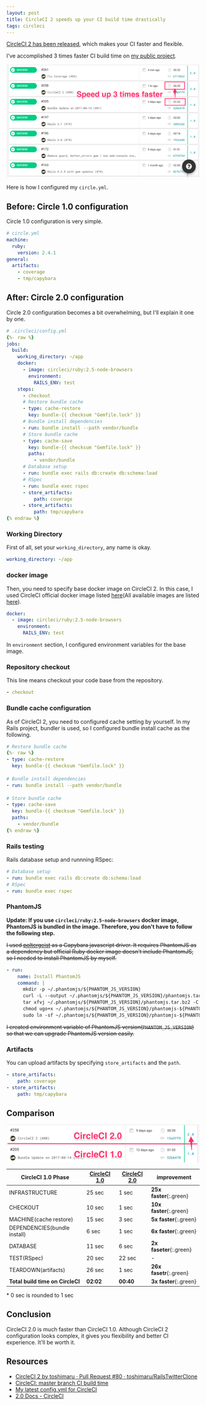 ```yaml
---
layout: post
title: CircleCI 2 speeds up your CI build time drastically
tags: circleci
---
```


[CircleCI 2 has been released](https://circleci.com/blog/launching-today-circleci-2-0-reaches-general-availability/), which makes your CI faster and flexible.

I've accomplished 3 times faster CI build time on [my public project](https://github.com/toshimaru/RailsTwitterClone).

![faster build time](/images/circleci2.png)

Here is how I configured my `circle.yml`.

## Before: Circle 1.0 configuration

Circle 1.0 configuration is very simple.

```yml
# circle.yml
machine:
  ruby:
    version: 2.4.1
general:
  artifacts:
    - coverage
    - tmp/capybara
```

## After: Circle 2.0 configuration

Circle 2.0 configuration becomes a bit overwhelming, but I'll explain it one by one.

```yml
# .circleci/config.yml
{%- raw %}
jobs:
  build:
    working_directory: ~/app
    docker:
      - image: circleci/ruby:2.5-node-browsers
        environment:
          RAILS_ENV: test
    steps:
      - checkout
      # Restore bundle cache
      - type: cache-restore
        key: bundle-{{ checksum "Gemfile.lock" }}
      # Bundle install dependencies
      - run: bundle install --path vendor/bundle
      # Store bundle cache
      - type: cache-save
        key: bundle-{{ checksum "Gemfile.lock" }}
        paths:
          - vendor/bundle
      # Database setup
      - run: bundle exec rails db:create db:schema:load
      # RSpec
      - run: bundle exec rspec
      - store_artifacts:
          path: coverage
      - store_artifacts:
          path: tmp/capybara
{% endraw %}
```

### Working Directory

First of all, set your `working_directory`, any name is okay.

```yml
working_directory: ~/app
```

### docker image

Then, you need to specify base docker image on CircleCI 2. In this case, I used CircleCI official docker image listed [here](https://hub.docker.com/r/circleci/ruby/tags/)(All available images are listed [here](https://hub.docker.com/u/circleci/)).

```yml
docker:
  - image: circleci/ruby:2.5-node-browsers
    environment:
      RAILS_ENV: test
```

In `environment` section, I configured environment variables for the base image.

### Repository checkout

This line means checkout your code base from the repository.

```yml
- checkout
```

### Bundle cache configuration

As of CircleCI 2, you need to configured cache setting by yourself. In my Rails project, bundler is used, so I configured bundle install cache as the following.

```yml
# Restore bundle cache
{%- raw %}
- type: cache-restore
  key: bundle-{{ checksum "Gemfile.lock" }}

# Bundle install dependencies
- run: bundle install --path vendor/bundle

# Store bundle cache
- type: cache-save
  key: bundle-{{ checksum "Gemfile.lock" }}
  paths:
    - vendor/bundle
{% endraw %}
```

### Rails testing

Rails database setup and runnning RSpec:

```yml
# Database setup
- run: bundle exec rails db:create db:schema:load
# RSpec
- run: bundle exec rspec
```

### PhantomJS

**Update: If you use `circleci/ruby:2.5-node-browsers` docker image, PhantomJS is bundled in the image. Therefore, you don't have to follow the following step.**

~~I used [poltergeist](https://github.com/teampoltergeist/poltergeist) as a Capybara javascript driver. It requires PhantomJS as a dependency but official Ruby docker image doesn't include PhantomJS, so I needed to install PhantomJS by myself.~~

```yml
- run:
    name: Install PhantomJS
    command: |
      mkdir -p ~/.phantomjs/${PHANTOM_JS_VERSION}
      curl -L --output ~/.phantomjs/${PHANTOM_JS_VERSION}/phantomjs.tar.bz2 https://bitbucket.org/ariya/phantomjs/downloads/phantomjs-${PHANTOM_JS_VERSION}-linux-x86_64.tar.bz2
      tar xfvj ~/.phantomjs/${PHANTOM_JS_VERSION}/phantomjs.tar.bz2 -C ~/.phantomjs/${PHANTOM_JS_VERSION}/
      chmod ugo+x ~/.phantomjs/${PHANTOM_JS_VERSION}/phantomjs-${PHANTOM_JS_VERSION}-linux-x86_64/bin/phantomjs
      sudo ln -sf ~/.phantomjs/${PHANTOM_JS_VERSION}/phantomjs-${PHANTOM_JS_VERSION}-linux-x86_64/bin/phantomjs /usr/local/bin/phantomjs
```

~~I created environment variable of PhantomJS version(`PHANTOM_JS_VERSION`) so that we can upgrade PhantomJS version easily.~~

### Artifacts

You can upload artifacts by specifying `store_artifacts` and the `path`.

```yml
- store_artifacts:
    path: coverage
- store_artifacts:
    path: tmp/capybara
```

## Comparison

![circleci 1 to 2](/images/circleci2-2.png)

| CircleCI 1.0 Phase | [CircleCI 1.0](https://circleci.com/gh/toshimaru/RailsTwitterClone/197) |  [CircleCI 2.0](https://circleci.com/gh/toshimaru/RailsTwitterClone/264) | improvement |
| --- | --- | --- | --- |
| INFRASTRUCTURE | 25 sec | 1 sec | **25x faster**{:.green} |
| CHECKOUT | 10 sec | 1 sec | **10x faster**{:.green} |
| MACHINE(cache restore) | 15 sec | 3 sec | **5x faster**{:.green} |
| DEPENDENCIES(bundle install) | 6 sec | 1 sec | **6x faster**{:.green} |
| DATABASE | 11 sec | 6 sec | **2x faseter**{:.green} |
| TEST(RSpec) | 20 sec | 22 sec | - |
| TEARDOWN(artifacts) | 26 sec | 1 sec | **26x fasetr**{:.green} |
| **Total build time on CircleCI** | **02:02** | **00:40** | **3x faster**{:.green} |

\* 0 sec is rounded to 1 sec

## Conclusion

CircleCI 2.0 is much faster than CircleCI 1.0. Although CircleCI 2 configuration looks complex, it gives you flexibility and better CI experience. It'll be worth it.

## Resources

- [CircleCI 2 by toshimaru · Pull Request #80 · toshimaru/RailsTwitterClone](https://github.com/toshimaru/RailsTwitterClone/pull/80)
- [CircleCI: master branch CI build time](https://circleci.com/gh/toshimaru/RailsTwitterClone/tree/master)
- [My latest config.yml for CircleCI](https://github.com/toshimaru/RailsTwitterClone/blob/master/.circleci/config.yml)
- [2.0 Docs - CircleCI](https://circleci.com/docs/2.0/)
